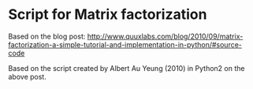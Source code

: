 # Script for Matrix factorization
Based on the blog post: http://www.quuxlabs.com/blog/2010/09/matrix-factorization-a-simple-tutorial-and-implementation-in-python/#source-code

Based on the script created by Albert Au Yeung (2010) in Python2 on the above post.